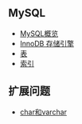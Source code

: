 ## MySQL
- [MySQL概览](https://github.com/lazecoding/Note/blob/main/note/articles/mysql/概览.md)
- [InnoDB 存储引擎](https://github.com/lazecoding/Note/blob/main/note/articles/mysql/InnoDB.md)
- [表](https://github.com/lazecoding/Note/blob/main/note/articles/mysql/表.md)
- [索引](https://github.com/lazecoding/Note/blob/main/note/articles/mysql/索引.md)
<!--
- [日志文件](https://github.com/lazecoding/Note/blob/main/note/articles/mysql/日志文件.md)
- [事务](https://github.com/lazecoding/Note/blob/main/note/articles/mysql/事务.md)
- [MVCC](https://github.com/lazecoding/Note/blob/main/note/articles/mysql/MVCC.md)
- [锁](https://github.com/lazecoding/Note/blob/main/note/articles/mysql/锁.md)
- [备份与恢复](https://github.com/lazecoding/Note/blob/main/note/articles/mysql/备份与恢复.md)
- [性能调优](https://github.com/lazecoding/Note/blob/main/note/articles/mysql/性能调优.md)
-->

## 扩展问题
- [char和varchar](https://github.com/lazecoding/Note/blob/main/note/articles/mysql/char和varchar.md)
<!--
- [执行流程](https://github.com/lazecoding/Note/blob/main/note/articles/mysql/执行流程.md)
- [慢SQL分析](https://github.com/lazecoding/Note/blob/main/note/articles/mysql/慢SQL分析.md)
- [大表优化](https://github.com/lazecoding/Note/blob/main/note/articles/mysql/大表优化.md)
-->
